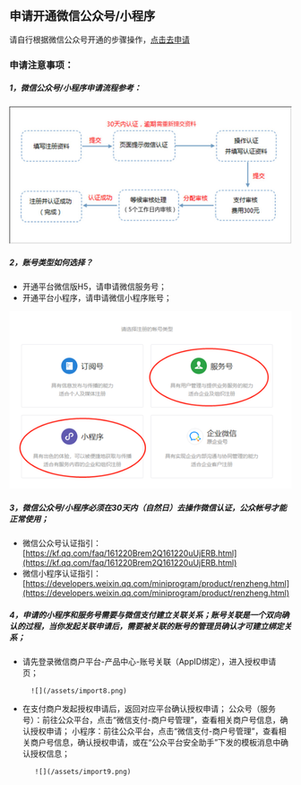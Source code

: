 ## 申请开通微信公众号/小程序

请自行根据微信公众号开通的步骤操作，[点击去申请](https://kf.qq.com/faq/120911VrYVrA151013MfYvYV.html)

### 申请注意事项：

##### 1，微信公众号/小程序申请流程参考：

![](/assets/import6.png)

##### 2，账号类型如何选择？

* 开通平台微信版H5，请申请微信服务号；
* 开通平台小程序，请申请微信小程序账号；

![](/assets/import7.png)

##### 3，微信公众号/小程序必须在30天内（自然日）去操作微信认证，公众帐号才能正常使用；

* 微信公众号认证指引：[https://kf.qq.com/faq/161220Brem2Q161220uUjERB.html](https://kf.qq.com/faq/161220Brem2Q161220uUjERB.html)
* 微信小程序认证指引：[https://developers.weixin.qq.com/miniprogram/product/renzheng.html](https://developers.weixin.qq.com/miniprogram/product/renzheng.html)

##### 4，申请的小程序和服务号需要与微信支付建立关联关系；账号关联是一个双向确认的过程，当你发起关联申请后，需要被关联的账号的管理员确认才可建立绑定关系；

* 请先登录微信商户平台-产品中心-账号关联（AppID绑定），进入授权申请页；

  ```
    ![](/assets/import8.png)
  ```

* 在支付商户发起授权申请后，返回对应平台确认授权申请； 公众号（服务号）：前往公众平台，点击“微信支付-商户号管理”，查看相关商户号信息，确认授权申请； 小程序：前往公众平台，点击“微信支付-商户号管理”，查看相关商户号信息，确认授权申请，或在“公众平台安全助手”下发的模板消息中确认授权信息；

  ```
     ![](/assets/import9.png)
  ```



